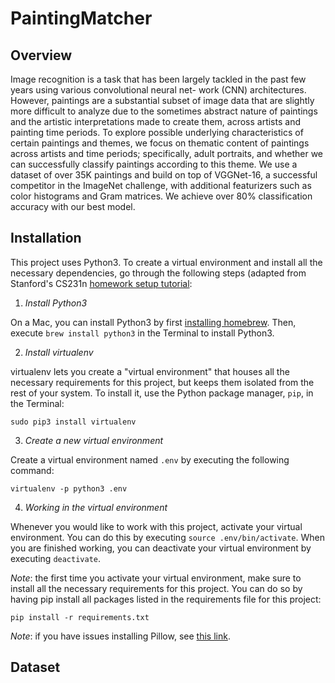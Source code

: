 # PaintingMatcher

## Overview
Image recognition is a task that has been largely tackled in the past few years using various convolutional neural net- work (CNN) architectures. However, paintings are a substantial subset of image data that are slightly more difficult to analyze due to the sometimes abstract nature of paintings and the artistic interpretations made to create them, across artists and painting time periods. To explore possible underlying characteristics of certain paintings and themes, we focus on thematic content of paintings across artists and time periods; specifically, adult portraits, and whether we can successfully classify paintings according to this theme. We use a dataset of over 35K paintings and build on top of VGGNet-16, a successful competitor in the ImageNet challenge, with additional featurizers such as color histograms and Gram matrices. We achieve over 80% classification accuracy with our best model.

## Installation
This project uses Python3.  To create a virtual environment and install all the necessary dependencies, go through the following steps (adapted from Stanford's CS231n [homework setup tutorial](https://cs231n.github.io/assignments2017/assignment1/):

1. *Install Python3*

On a Mac, you can install Python3 by first [installing homebrew](https://brew.sh).  Then, execute `brew install python3` in the Terminal to install Python3.

2. *Install virtualenv*

virtualenv lets you create a "virtual environment" that houses all the necessary requirements for this project, but keeps them isolated from the rest of your system.  To install it, use the Python package manager, `pip`, in the Terminal:
```
sudo pip3 install virtualenv
```

3. *Create a new virtual environment*

Create a virtual environment named `.env` by executing the following command:
```
virtualenv -p python3 .env
```

4. *Working in the virtual environment*

Whenever you would like to work with this project, activate your virtual environment.  You can do this by executing `source .env/bin/activate`.  When you are finished working, you can deactivate your virtual environment by executing `deactivate`.

*Note*: the first time you activate your virtual environment, make sure to install all the necessary requirements for this project.  You can do so by having pip install all packages listed in the requirements file for this project:

```
pip install -r requirements.txt
```

_Note_: if you have issues installing Pillow, see [this link](https://pillow.readthedocs.io/en/3.0.0/installation.html).

## Dataset




